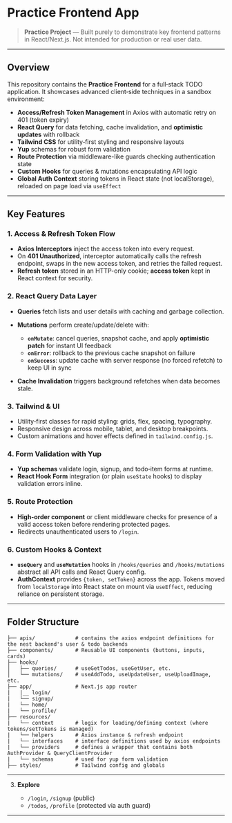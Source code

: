 # Practice Frontend App

> **Practice Project** — Built purely to demonstrate key frontend patterns in React/Next.js. Not intended for production or real user data.

---

## Overview

This repository contains the **Practice Frontend** for a full‑stack TODO application. It showcases advanced client‑side techniques in a sandbox environment:

* **Access/Refresh Token Management** in Axios with automatic retry on 401 (token expiry)
* **React Query** for data fetching, cache invalidation, and **optimistic updates** with rollback
* **Tailwind CSS** for utility‑first styling and responsive layouts
* **Yup** schemas for robust form validation
* **Route Protection** via middleware-like guards checking authentication state
* **Custom Hooks** for queries & mutations encapsulating API logic
* **Global Auth Context** storing tokens in React state (not localStorage), reloaded on page load via `useEffect`

---

## Key Features

### 1. Access & Refresh Token Flow

* **Axios Interceptors** inject the access token into every request.
* On **401 Unauthorized**, interceptor automatically calls the refresh endpoint, swaps in the new access token, and retries the failed request.
* **Refresh token** stored in an HTTP-only cookie; **access token** kept in React context for security.

### 2. React Query Data Layer

* **Queries** fetch lists and user details with caching and garbage collection.
* **Mutations** perform create/update/delete with:

  * **`onMutate`**: cancel queries, snapshot cache, and apply **optimistic patch** for instant UI feedback
  * **`onError`**: rollback to the previous cache snapshot on failure
  * **`onSuccess`**: update cache with server response (no forced refetch) to keep UI in sync
* **Cache Invalidation** triggers background refetches when data becomes stale.

### 3. Tailwind & UI

* Utility‑first classes for rapid styling: grids, flex, spacing, typography.
* Responsive design across mobile, tablet, and desktop breakpoints.
* Custom animations and hover effects defined in `tailwind.config.js`.

### 4. Form Validation with Yup

* **Yup schemas** validate login, signup, and todo‑item forms at runtime.
* **React Hook Form** integration (or plain `useState` hooks) to display validation errors inline.

### 5. Route Protection

* **High‑order component** or client middleware checks for presence of a valid access token before rendering protected pages.
* Redirects unauthenticated users to `/login`.

### 6. Custom Hooks & Context

* **`useQuery`** and **`useMutation`** hooks in `/hooks/queries` and `/hooks/mutations` abstract all API calls and React Query config.
* **AuthContext** provides `{token, setToken}` across the app. Tokens moved from `localStorage` into React state on mount via `useEffect`, reducing reliance on persistent storage.

---

## Folder Structure

```
├── apis/             # contains the axios endpoint definitions for the nest backend's user & todo backends
├── components/       # Reusable UI components (buttons, inputs, cards)
├── hooks/
│   ├── queries/      # useGetTodos, useGetUser, etc.
│   └── mutations/    # useAddTodo, useUpdateUser, useUploadImage, etc.
├── app/              # Next.js app router
|   |__ login/
|   └── signup/
|   └── home/
|   └── profile/       
├── resources/
|   └── context       # logix for loading/defining context (where tokens/setTokens is managed)
|   └── helpers       # Axios instance & refresh endpoint
|   └── interfaces    # interface definitions used by axios endpoints
|   └── providers     # defines a wrapper that contains both AuthProvider & QueryClientProvider
|   └── schemas       # used for yup form validation
├── styles/           # Tailwind config and globals
```

---


3. **Explore**

   * `/login`, `/signup` (public)
   * `/todos`, `/profile` (protected via auth guard)

---
